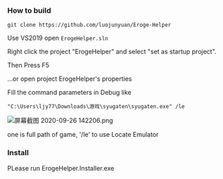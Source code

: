 
### How to build

`git clone https://github.com/luojunyuan/Eroge-Helper` 

Use VS2019 open `ErogeHelper.sln`

Right click the project "ErogeHelper" and select "set as startup project".

Then Press F5

...or open project ErogeHelper's properties

Fill the command parameters in Debug like

`"C:\Users\ljy77\Downloads\游戏\syugaten\syugaten.exe" /le`

![屏幕截图 2020-09-26 142206.png](https://i.loli.net/2020/09/26/eKrl8tziucgqLZE.png)

one is full path of game, '/le' to use Locate Emulator


### Install

PLease run ErogeHelper.Installer.exe
